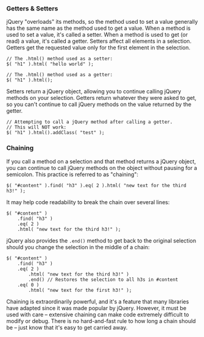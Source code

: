 <script>{
	"title": "Working with Selections",
	"level": "beginner"
}</script>

### Getters & Setters

jQuery "overloads" its methods, so the method used to set a value generally has the same name as the method used to get a value. When a method is used to set a value, it's called a setter. When a method is used to get (or read) a value, it's called a getter. Setters affect all elements in a selection. Getters get the requested value only for the first element in the selection.

```
// The .html() method used as a setter:
$( "h1" ).html( "hello world" );
```

```
// The .html() method used as a getter:
$( "h1" ).html();
```

Setters return a jQuery object, allowing you to continue calling jQuery methods on your selection. Getters return whatever they were asked to get, so you can't continue to call jQuery methods on the value returned by the getter.

```
// Attempting to call a jQuery method after calling a getter.
// This will NOT work:
$( "h1" ).html().addClass( "test" );
```

### Chaining

If you call a method on a selection and that method returns a jQuery object, you can continue to call jQuery methods on the object without pausing for a semicolon. This practice is referred to as "chaining":

```
$( "#content" ).find( "h3" ).eq( 2 ).html( "new text for the third h3!" );
```

It may help code readability to break the chain over several lines:

```
$( "#content" )
	.find( "h3" )
	.eq( 2 )
	.html( "new text for the third h3!" );
```

jQuery also provides the `.end()` method to get back to the original selection should you change the selection in the middle of a chain:

```
$( "#content" )
	.find( "h3" )
	.eq( 2 )
		.html( "new text for the third h3!" )
		.end() // Restores the selection to all h3s in #content
	.eq( 0 )
		.html( "new text for the first h3!" );
```

Chaining is extraordinarily powerful, and it's a feature that many libraries have adapted since it was made popular by jQuery. However, it must be used with care – extensive chaining can make code extremely difficult to modify or debug. There is no hard-and-fast rule to how long a chain should be – just know that it's easy to get carried away.
